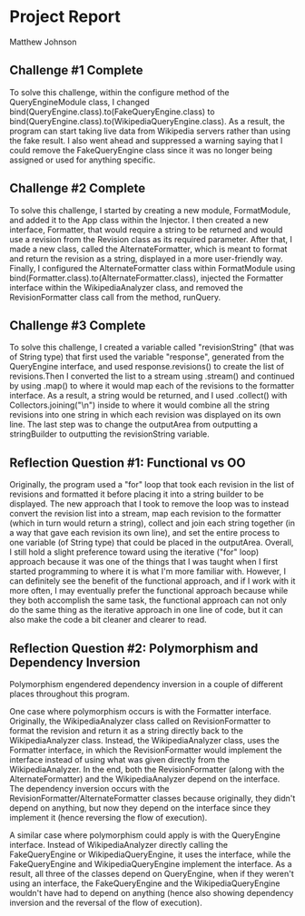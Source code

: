 # Project Report

Matthew Johnson

## Challenge #1 Complete

To solve this challenge, within the configure method of the QueryEngineModule
class, I changed bind(QueryEngine.class).to(FakeQueryEngine.class) to
bind(QueryEngine.class).to(WikipediaQueryEngine.class). As a result, the program
can start taking live data from Wikipedia servers rather than using the fake result.
I also went ahead and suppressed a warning saying that I could remove the FakeQueryEngine class
since it was no longer being assigned or used for anything specific.

## Challenge #2 Complete

To solve this challenge, I started by creating a new module, FormatModule, and added it to the App 
class within the Injector. I then created a new interface, Formatter, that would require a string to be returned 
and would use a revision from the Revision class as its required parameter. 
After that, I made a new class, called the AlternateFormatter, which is meant to format and return the 
revision as a string, displayed in a more user-friendly way. Finally, I configured the AlternateFormatter class
within FormatModule using bind(Formatter.class).to(AlternateFormatter.class), injected the Formatter interface within 
the WikipediaAnalyzer class, and removed the RevisionFormatter class call from the method, runQuery.

## Challenge #3 Complete

To solve this challenge, I created a variable called "revisionString" (that was of String type) that first
used the variable "response", generated from the QueryEngine interface, and used response.revisions()
to create the list of revisions.Then I converted the list to a stream using .stream() and continued by 
using .map() to where it would map each of the revisions to the formatter interface. As a result, a 
string would be returned, and I used .collect() with Collectors.joining("\n") inside to where it would 
combine all the string revisions into one string in which each revision was displayed on its own line.
The last step was to change the outputArea from outputting a stringBuilder to outputting the revisionString
variable.

## Reflection Question #1: Functional vs OO

Originally, the program used a "for" loop that took each revision in the list of revisions and formatted it before
placing it into a string builder to be displayed. The new approach that I took to remove the loop was to instead 
convert the revision list into a stream, map each revision to the formatter (which in turn would return a string),
collect and join each string together (in a way that gave each revision its own line), and set the entire process to 
one variable (of String type) that could be placed in the outputArea. Overall, I still hold a slight preference toward
using the iterative ("for" loop) approach because it was one of the things that I was taught when I first started 
programming to where it is what I'm more familiar with. However, I can definitely see the benefit of the functional 
approach, and if I work with it more often, I may eventually prefer the functional approach because while they both 
accomplish the same task, the functional approach can not only do the same thing as the iterative approach in one line
of code, but it can also make the code a bit cleaner and clearer to read.

## Reflection Question #2: Polymorphism and Dependency Inversion

Polymorphism engendered dependency inversion in a couple of different places throughout this program.

One case where polymorphism occurs is with the Formatter interface. Originally, the WikipediaAnalyzer class
called on RevisionFormatter to format the revision and return it as a string directly back to the WikipediaAnalyzer 
class. Instead, the WikipediaAnalyzer class, uses the Formatter interface, in which the RevisionFormatter would 
implement the interface instead of using what was given directly from the WikipediaAnalyzer. In the end, both the 
RevisionFormatter (along with the AlternateFormatter) and the WikipediaAnalyzer depend on the interface. The 
dependency inversion occurs with the RevisionFormatter/AlternateFormatter classes because originally, they didn't 
depend on anything, but now they depend on the interface since they implement it (hence reversing the flow
of execution).

A similar case where polymorphism could apply is with the QueryEngine interface. Instead of WikipediaAnalyzer 
directly calling the FakeQueryEngine or WikipediaQueryEngine, it uses the interface, while the 
FakeQueryEngine and WikipediaQueryEngine implement the interface. As a result, all three of the classes depend on 
QueryEngine, when if they weren't using an interface, the FakeQueryEngine and the WikipediaQueryEngine wouldn't have 
had to depend on anything (hence also showing dependency inversion and the reversal of the flow of execution).